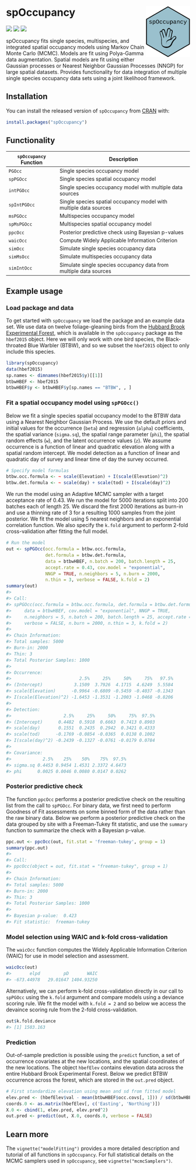 
<!-- README.md is generated from README.Rmd. Please edit that file -->

# spOccupancy <a href='https://www.jeffdoser.com/files/spoccupancy-web/'><img src="man/figures/logo.png" align="right" height="139"/></a>

[![](https://www.r-pkg.org/badges/version/spOccupancy?color=green)](https://cran.r-project.org/package=spOccupancy)
[![](http://cranlogs.r-pkg.org/badges/grand-total/spOccupancy?color=blue)](https://cran.r-project.org/package=spOccupancy)
[![](https://travis-ci.org/doserjef/spOccupancy.svg?branch=master)](https://travis-ci.org/doserjef/spOccupancy)

spOccupancy fits single species, multispecies, and integrated spatial
occupancy models using Markov Chain Monte Carlo (MCMC). Models are fit
using Polya-Gamma data augmentation. Spatial models are fit using either
Gaussian processes or Nearest Neighbor Gaussian Processes (NNGP) for
large spatial datasets. Provides functionality for data integration of
multiple single species occupancy data sets using a joint likelihood
framework.

## Installation

You can install the released version of `spOccupancy` from
[CRAN](https://CRAN.R-project.org) with:

``` r
install.packages("spOccupancy")
```

## Functionality

| `spOccupancy` Function | Description                                                       |
| ---------------------- | ----------------------------------------------------------------- |
| `PGOcc`                | Single species occupancy model                                    |
| `spPGOcc`              | Single species spatial occupancy model                            |
| `intPGOcc`             | Single species occupancy model with multiple data sources         |
| `spIntPGOcc`           | Single species spatial occupancy model with multiple data sources |
| `msPGOcc`              | Multispecies occupancy model                                      |
| `spMsPGOcc`            | Multispecies spatial occupancy model                              |
| `ppcOcc`               | Posterior predictive check using Bayesian p-values                |
| `waicOcc`              | Compute Widely Applicable Information Criterion                   |
| `simOcc`               | Simulate single species occupancy data                            |
| `simMsOcc`             | Simulate multispecies occupancy data                              |
| `simIntOcc`            | Simulate single species occupancy data from multiple data sources |

## Example usage

### Load package and data

To get started with `spOccupancy` we load the package and an example
data set. We use data on twelve foliage-gleaning birds from the [Hubbard
Brook Experimental Forest](https://hubbardbrook.org/), which is
available in the `spOccupancy` package as the `hbef2015` object. Here we
will only work with one bird species, the Black-throated Blue Warbler
(BTBW), and so we subset the `hbef2015` object to only include this
species.

``` r
library(spOccupancy)
data(hbef2015)
sp.names <- dimnames(hbef2015$y)[[1]]
btbwHBEF <- hbef2015
btbwHBEF$y <- btbwHBEF$y[sp.names == "BTBW", , ]
```

### Fit a spatial occupancy model using `spPGOcc()`

Below we fit a single species spatial occupancy model to the BTBW data
using a Nearest Neighbor Gaussian Process. We use the default priors and
initial values for the occurrence (`beta`) and regression (`alpha`)
coefficients, the spatial variance (`sigma.sq`), the spatial range
parameter (`phi`), the spatial random effects (`w`), and the latent
occurrence values (`z`). We assume occurrence is a function of linear
and quadratic elevation along with a spatial random intercept. We model
detection as a function of linear and quadratic day of survey and linear
time of day the survey occurred.

``` r
# Specify model formulas
btbw.occ.formula <- ~ scale(Elevation) + I(scale(Elevation)^2)
btbw.det.formula <- ~ scale(day) + scale(tod) + I(scale(day)^2)
```

We run the model using an Adaptive MCMC sampler with a target acceptance
rate of 0.43. We run the model for 5000 iterations split into 200
batches each of length 25. We discard the first 2000 iterations as
burn-in and use a thinning rate of 3 for a resulting 1000 samples from
the joint posterior. We fit the model using 5 nearest neighbors and an
exponential correlation function. We also specify the `k.fold` argument
to perform 2-fold cross-validation after fitting the full model.

``` r
# Run the model
out <- spPGOcc(occ.formula = btbw.occ.formula,
               det.formula = btbw.det.formula,
               data = btbwHBEF, n.batch = 200, batch.length = 25,
               accept.rate = 0.43, cov.model = "exponential", 
               NNGP = TRUE, n.neighbors = 5, n.burn = 2000, 
               n.thin = 3, verbose = FALSE, k.fold = 2)
summary(out)
#> 
#> Call:
#> spPGOcc(occ.formula = btbw.occ.formula, det.formula = btbw.det.formula, 
#>     data = btbwHBEF, cov.model = "exponential", NNGP = TRUE, 
#>     n.neighbors = 5, n.batch = 200, batch.length = 25, accept.rate = 0.43, 
#>     verbose = FALSE, n.burn = 2000, n.thin = 3, k.fold = 2)
#> 
#> Chain Information:
#> Total samples: 5000
#> Burn-in: 2000
#> Thin: 3
#> Total Posterior Samples: 1000
#> 
#> Occurrence: 
#>                          2.5%     25%     50%     75%   97.5%
#> (Intercept)            3.1509  3.7926  4.1715  4.6249  5.5584
#> scale(Elevation)      -0.9964 -0.6809 -0.5459 -0.4037 -0.1343
#> I(scale(Elevation)^2) -1.6453 -1.3531 -1.2003 -1.0468 -0.8206
#> 
#> Detection: 
#>                    2.5%     25%     50%     75%  97.5%
#> (Intercept)      0.4482  0.5918  0.6663  0.7413 0.8903
#> scale(day)       0.1551  0.2435  0.2942  0.3421 0.4333
#> scale(tod)      -0.1769 -0.0854 -0.0365  0.0138 0.1002
#> I(scale(day)^2) -0.2439 -0.1327 -0.0761 -0.0179 0.0784
#> 
#> Covariance: 
#>            2.5%    25%    50%    75%  97.5%
#> sigma.sq 0.4453 0.9454 1.4531 2.3372 4.6473
#> phi      0.0025 0.0046 0.0080 0.0147 0.0262
```

### Posterior predictive check

The function `ppcOcc` performs a posterior predictive check on the
resulting list from the call to `spPGOcc`. For binary data, we first
need to perform Goodness of Fit assessments on some binned form of the
data rather than the raw binary data. Below we perform a posterior
predictive check on the data grouped by site with a Freeman-Tukey fit
statistic, and use the `summary` function to summarize the check with a
Bayesian p-value.

``` r
ppc.out <- ppcOcc(out, fit.stat = 'freeman-tukey', group = 1)
summary(ppc.out)
#> 
#> Call:
#> ppcOcc(object = out, fit.stat = "freeman-tukey", group = 1)
#> 
#> Chain Information:
#> Total samples: 5000
#> Burn-in: 2000
#> Thin: 3
#> Total Posterior Samples: 1000
#> 
#> Bayesian p-value:  0.423 
#> Fit statistic:  freeman-tukey
```

### Model selection using WAIC and k-fold cross-validation

The `waicOcc` function computes the Widely Applicable Information
Criterion (WAIC) for use in model selection and assessment.

``` r
waicOcc(out)
#>       elpd         pD       WAIC 
#> -673.44978   29.01647 1404.93250
```

Alternatively, we can perform k-fold cross-validation directly in our
call to `spPGOcc` using the `k.fold` argument and compare models using a
deviance scoring rule. We fit the model with `k.fold = 2` and so below
we access the devaince scoring rule from the 2-fold cross-validation.

``` r
out$k.fold.deviance
#> [1] 1503.163
```

### Prediction

Out-of-sample prediction is possible using the `predict` function, a set
of occurrence covariates at the new locations, and the spatial
coordinates of the new locations. The object `hbefElev` contains
elevation data across the entire Hubbard Brook Experimental Forest.
Below we predict BTBW occurrence across the forest, which are stored in
the `out.pred` object.

``` r
# First standardize elevation using mean and sd from fitted model
elev.pred <- (hbefElev$val - mean(btbwHBEF$occ.covs[, 1])) / sd(btbwHBEF$occ.covs[, 1])
coords.0 <- as.matrix(hbefElev[, c('Easting', 'Northing')])
X.0 <- cbind(1, elev.pred, elev.pred^2)
out.pred <- predict(out, X.0, coords.0, verbose = FALSE)
```

## Learn more

The `vignette("modelFitting")` provides a more detailed description and
tutorial of all functions in `spOccupancy`. For full statistical details
on the MCMC samplers used in `spOccupancy`, see
`vignette("mcmcSamplers")`.
